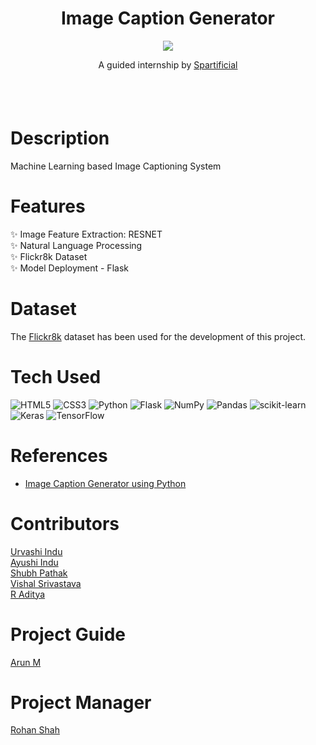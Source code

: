<div align="center">
      <h1> Image Caption Generator </h1>
     </div>

<div align="center" style="height: 100px">
      <img src="https://user-images.githubusercontent.com/59119736/218529912-7708724c-d2f7-41a3-a1fd-ea3fe55b9c73.png">
      <p>A guided internship by <a href="https://spartificial.com"> Spartificial </a><p>
</div>


# Description
Machine Learning based Image Captioning System 

# Features
✨ Image Feature Extraction: RESNET  
✨ Natural Language Processing  
✨ Flickr8k Dataset  
✨ Model Deployment - Flask  

# Dataset
The [Flickr8k](https://www.kaggle.com/datasets/shadabhussain/flickr8k) dataset has been used for the development of this project.

# Tech Used
 ![HTML5](https://img.shields.io/badge/html5-%23E34F26.svg?style=for-the-badge&logo=html5&logoColor=white) ![CSS3](https://img.shields.io/badge/css3-%231572B6.svg?style=for-the-badge&logo=css3&logoColor=white) ![Python](https://img.shields.io/badge/python-3670A0?style=for-the-badge&logo=python&logoColor=ffdd54) ![Flask](https://img.shields.io/badge/flask-%23000.svg?style=for-the-badge&logo=flask&logoColor=white) ![NumPy](https://img.shields.io/badge/numpy-%23013243.svg?style=for-the-badge&logo=numpy&logoColor=white) ![Pandas](https://img.shields.io/badge/pandas-%23150458.svg?style=for-the-badge&logo=pandas&logoColor=white) ![scikit-learn](https://img.shields.io/badge/scikit--learn-%23F7931E.svg?style=for-the-badge&logo=scikit-learn&logoColor=white) ![Keras](https://img.shields.io/badge/Keras-%23D00000.svg?style=for-the-badge&logo=Keras&logoColor=white) ![TensorFlow](https://img.shields.io/badge/TensorFlow-%23FF6F00.svg?style=for-the-badge&logo=TensorFlow&logoColor=white)
 
# References
- [Image Caption Generator using Python](https://www.hackersrealm.net/post/image-caption-generator-using-python)
      
# Contributors
[Urvashi Indu](https://github.com/urvashi16)  
[Ayushi Indu](https://github.com/ayushi200116)  
[Shubh Pathak](https://github.com/shubh0614)  
[Vishal Srivastava](https://github.com/Dark8203)  
[R Aditya](https://github.com/adityarags)  
 
# Project Guide
[Arun M](https://www.linkedin.com/in/arun-madakannu-bb919a20b/)  

# Project Manager
[Rohan Shah](https://www.linkedin.com/in/rohan-shah-315366153/)  
